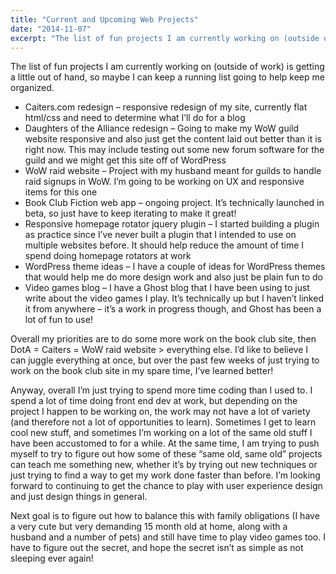 ```yaml
---
title: "Current and Upcoming Web Projects"
date: "2014-11-07"
excerpt: "The list of fun projects I am currently working on (outside of work) is getting a little out of hand, so maybe I can keep a running list going to help keep me organized."
---
```

The list of fun projects I am currently working on (outside of work) is getting a little out of hand, so maybe I can keep a running list going to help keep me organized.

* Caiters.com redesign – responsive redesign of my site, currently flat html/css and need to determine what I’ll do for a blog
* Daughters of the Alliance redesign – Going to make my WoW guild website responsive and also just get the content laid out better than it is right now. This may include testing out some new forum software for the guild and we might get this site off of WordPress
* WoW raid website – Project with my husband meant for guilds to handle raid signups in WoW. I’m going to be working on UX and responsive items for this one
* Book Club Fiction web app – ongoing project. It’s technically launched in beta, so just have to keep iterating to make it great!
* Responsive homepage rotator jquery plugin – I started building a plugin as practice since I’ve never built a plugin that I intended to use on multiple websites before. It should help reduce the amount of time I spend doing homepage rotators at work
* WordPress theme ideas – I have a couple of ideas for WordPress themes that would help me do more design work and also just be plain fun to do
* Video games blog – I have a Ghost blog that I have been using to just write about the video games I play. It’s technically up but I haven’t linked it from anywhere – it’s a work in progress though, and Ghost has been a lot of fun to use!

Overall my priorities are to do some more work on the book club site, then DotA = Caiters = WoW raid website > everything else. I’d like to believe I can juggle everything at once, but over the past few weeks of just trying to work on the book club site in my spare time, I’ve learned better!

Anyway, overall I’m just trying to spend more time coding than I used to. I spend a lot of time doing front end dev at work, but depending on the project I happen to be working on, the work may not have a lot of variety (and therefore not a lot of opportunities to learn). Sometimes I get to learn cool new stuff, and sometimes I’m working on a lot of the same old stuff I have been accustomed to for a while. At the same time, I am trying to push myself to try to figure out how some of these “same old, same old” projects can teach me something new, whether it’s by trying out new techniques or just trying to find a way to get my work done faster than before. I’m looking forward to continuing to get the chance to play with user experience design and just design things in general.

Next goal is to figure out how to balance this with family obligations (I have a very cute but very demanding 15 month old at home, along with a husband and a number of pets) and still have time to play video games too. I have to figure out the secret, and hope the secret isn’t as simple as not sleeping ever again!
